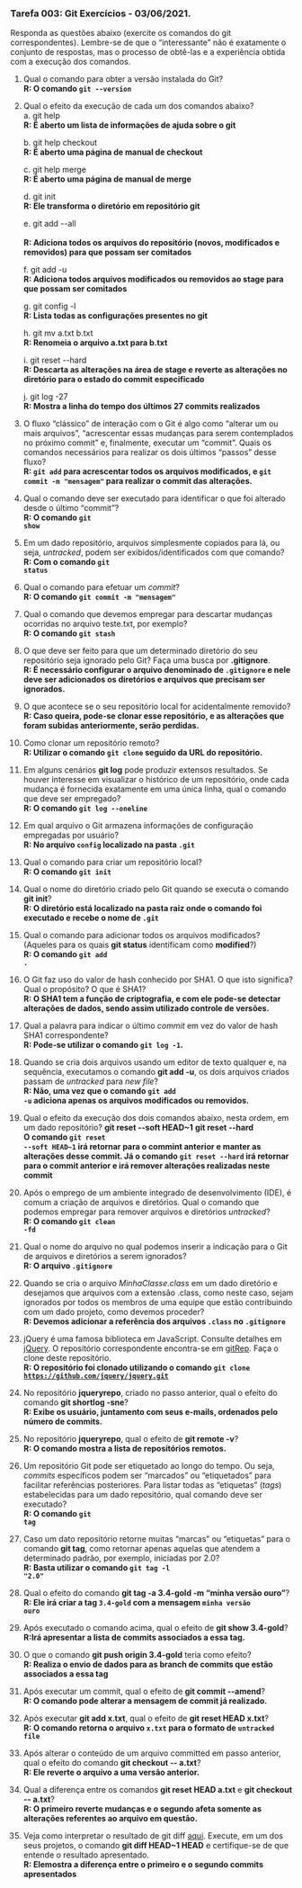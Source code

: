 ### Tarefa 003: Git Exercícios - 03/06/2021.

Responda as questões abaixo (exercite os comandos do git correspondentes). Lembre-se de que o “interessante” não é exatamente o conjunto de respostas, mas o processo de obtê-las e a experiência obtida com a execução dos comandos.


1. Qual o comando para obter a versão instalada do Git?<br>
**R: O comando <code>git --version</code>**<br>

2. Qual o efeito da execução de cada um dos comandos abaixo?<br>
    a. git help 
	<br>**R: É aberto um lista de informações de ajuda sobre o git**<br>

    b. git help checkout 
	<br>**R: É aberto uma página de manual de checkout**<br>

    c. git help merge 
	<br>**R: É aberto uma página de manual de merge**<br>
  
    d. git init 
  	<br>**R: Ele transforma o diretório em repositório git**<br>

    e. git add --all  
	<br>**R: Adiciona todos os arquivos do repositório (novos, modificados e removidos) para que possam ser comitados**<br>
  
    f. git add -u 
	<br>**R: Adiciona todos arquivos modificados ou removidos ao stage para que possam ser comitados**<br>
  
    g. git config -l 
	<br>**R: Lista todas as configurações presentes no git**
  
    h. git mv a.txt b.txt 
	<br>**R: Renomeia o arquivo a.txt para b.txt**<br>
  
    i. git reset --hard 
  	<br>**R: Descarta as alterações na área de stage e reverte as alterações no diretório para o estado do commit especificado**<br>

    j. git log -27 
	<br>**R: Mostra a linha do tempo dos últimos 27 commits realizados** 
  
3. O fluxo “clássico” de interação com o Git é algo como “alterar um ou mais arquivos”, “acrescentar essas mudanças para serem contemplados no próximo commit” e, finalmente, executar um “commit”. Quais os comandos necessários para realizar os dois últimos “passos” desse fluxo?
<br>**R: <code>git add</code> para acrescentar todos os arquivos modificados, e <code>git commit -m "mensagem"</code> para realizar o commit das alterações.**<br>

4. Qual o comando deve ser executado para identificar o que foi alterado desde o último “commit”?
<br>**R: O comando <code>git show</code>**<br>

5. Em um dado repositório, arquivos simplesmente copiados para lá, ou seja, _untracked_, podem ser exibidos/identificados com que comando?
<br>**R: Com o comando <code>git status</code>**

6. Qual o comando para efetuar um _commit_?
<br>**R: O comando <code>git commit -m "mensagem"</code>**<br>

7. Qual o comando que devemos empregar para descartar mudanças ocorridas no arquivo teste.txt, por exemplo?
<br>**R: O comando <code>git stash</code>**<br>

8. O que deve ser feito para que um determinado diretório do seu repositório seja ignorado pelo Git? Faça uma busca por **.gitignore**.
<br>**R: É necessário configurar o arquivo denominado de <code>.gitignore</code> e nele deve ser adicionados os diretórios e arquivos que precisam ser ignorados.**<br>

9. O que acontece se o seu repositório local for acidentalmente removido?
<br>**R: Caso queira, pode-se clonar esse repositório, e as alterações que foram subidas anteriormente, serão perdidas.**<br>

10. Como clonar um repositório remoto?
<br>**R: Utilizar o comando <code>git clone</code> seguido da URL do repositório.**<br>

11. Em alguns cenários **git log** pode produzir extensos resultados. Se houver interesse em visualizar o histórico de um repositório, onde cada mudança é fornecida exatamente em uma única linha, qual o comando que deve ser empregado?
<br>**R: O comando <code>git log --oneline</code>**<br>

12. Em qual arquivo o Git armazena informações de configuração empregadas por usuário?
<br>**R: No arquivo <code>config</code> localizado na pasta <code>.git</code>**<br>

13. Qual o comando para criar um repositório local?
<br>**R: O comando <code>git init</code>**<br>

14. Qual o nome do diretório criado pelo Git quando se executa o comando **git init**?
<br>**R: O diretório está localizado na pasta raiz onde o comando foi executado e recebe o nome de <code>.git</code>**<br>

15. Qual o comando para adicionar todos os arquivos modificados? (Aqueles para os quais **git status** identificam como **modified**?)
<br>**R: O comando <code>git add .</code>**<br>

16. O Git faz uso do valor de hash conhecido por SHA1. O que isto significa? Qual o propósito? O que é SHA1?
<br>**R: O SHA1 tem a função de criptografia, e com ele pode-se detectar alterações de dados, sendo assim utilizado controle de versões.**<br>

17. Qual a palavra para indicar o último _commit_ em vez do valor de hash SHA1 correspondente?
<br>**R: Pode-se utilizar o comando <code>git log -1</code>.**<br>

18. Quando se cria dois arquivos usando um editor de texto qualquer e, na sequência, executamos o comando **git add -u**, os dois arquivos criados passam de _untracked_ para _new file_?
<br>**R: Não, uma vez que o comando <code>git add -u</code> adiciona apenas os arquivos modificados ou removidos.**<br>

19. Qual o efeito da execução dos dois comandos abaixo, nesta ordem, em um dado repositório?
**git reset --soft HEAD~1**
**git reset --hard**
<br>**O comando <code>git reset --soft HEAD~1</code> irá retornar para o commint anterior e manter as alterações desse commit. Já o comando <code>git reset --hard</code> irá retornar para o commit anterior e irá remover alterações realizadas neste commit**<br>

20. Após o emprego de um ambiente integrado de desenvolvimento (IDE), é comum a criação de arquivos e diretórios. Qual o comando que podemos empregar para remover arquivos e diretórios _untracked_?
<br>**R: O comando <code>git clean -fd</code>**<br>

21. Qual o nome do arquivo no qual podemos inserir a indicação para o Git de arquivos e diretórios a serem ignorados? 
<br>**R: O arquivo <code>.gitignore</code>**<br>

22. Quando se cria o arquivo _MinhaClasse.class_ em um dado diretório e desejamos que arquivos com a extensão .class, como neste caso, sejam ignorados por todos os membros de uma equipe que estão contribuindo com um dado projeto, como devemos proceder?
<br>**R: Devemos adicionar a referência dos arquivos <code>.class</code> no <code>.gitignore</code>**<br>

23. jQuery é uma famosa biblioteca em JavaScript. Consulte detalhes em [jQuery](http://jquery.com). O repositório correspondente encontra-se em [gitRep](https://github.com/jquery/jquery.git). Faça o clone deste repositório.
<br>**R: O repositório foi clonado utilizando o comando <code>git clone https://github.com/jquery/jquery.git</code>**<br>

24. No repositório **jqueryrepo**, criado no passo anterior, qual o efeito do comando
**git shortlog -sne**?
<br>**R: Exibe os usuário, juntamento com seus e-mails, ordenados pelo número de commits.**<br>

25. No repositório **jqueryrepo**, qual o efeito de **git remote -v**?
<br>**R: O comando mostra a lista de repositórios remotos.**<br>

26. Um repositório Git pode ser etiquetado ao longo do tempo. Ou seja, _commits_ específicos podem ser “marcados” ou “etiquetados” para facilitar referências posteriores. Para listar todas as “etiquetas” (_tags_) estabelecidas para um dado repositório, qual comando deve ser executado?
<br>**R: O comando <code>git tag</code>**<br>

27. Caso um dato repositório retorne muitas “marcas” ou “etiquetas” para o comando **git tag**, como retornar apenas aquelas que atendem a determinado padrão, por exemplo, iniciadas por 2.0?
<br>**R: Basta utilizar o comando <code>git tag -l "2.0"</code>**<br>

28. Qual o efeito do comando **git tag -a 3.4-gold -m “minha versão ouro”**?
<br>**R: Ele irá criar a tag <code>3.4-gold</code> com a mensagem <code>minha versão ouro</code>**<br>

29. Após executado o comando acima, qual o efeito de **git show 3.4-gold**?
<br>**R:Irá apresentar a lista de commits associados a essa tag.**<br>

30. O que o comando **git push origin 3.4-gold** teria como efeito?
<br>**R: Realiza o envio de dados para as branch de commits que estão associados a essa tag**<br>

31. Após executar um commit, qual o efeito de **git commit --amend**?
<br>**R: O comando pode alterar a mensagem de commit já realizado.**<br>

32. Após executar **git add x.txt**, qual o efeito de **git reset HEAD x.txt**?
<br>**R: O comando retorna o arquivo <code>x.txt</code> para o formato de <code>untracked file</code>**<br>

33. Após alterar o conteúdo de um arquivo committed em passo anterior, qual o efeito do comando **git checkout -- a.txt**?
<br>**R: Ele reverte o arquivo a uma versão anterior.**<br>

34. Qual a diferença entre os comandos **git reset HEAD a.txt** e **git checkout -- a.txt**?
<br>**R: O primeiro reverte mudanças e o segundo afeta somente as alterações referentes ao arquivo em questão.**<br>

35. Veja como interpretar o resultado de git diff [aqui](https://medium.com/therobinkim/how-to-read-a-git-diff-6c87a9dc47c5). Execute, em um dos seus projetos, o comando **git diff HEAD~1 HEAD** e certifique-se de que entende o resultado apresentado.
<br>**R: Elemostra a diferença entre o primeiro e o segundo commits apresentados**<br>

